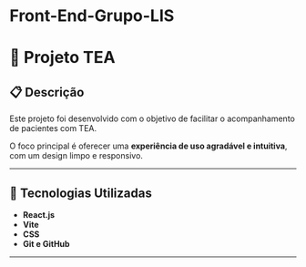 # Front-End-Grupo-LIS

# 🧩 Projeto TEA

## 📋 Descrição  
Este projeto foi desenvolvido com o objetivo de facilitar o  acompanhamento de pacientes com TEA.  

O foco principal é oferecer uma **experiência de uso agradável e intuitiva**, com um design limpo e responsivo.

---

## 🚀 Tecnologias Utilizadas  
- **React.js**  
- **Vite**
- **CSS**
- **Git e GitHub**

---





